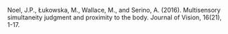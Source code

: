﻿---
layout: post
date:   2016-01-01 09:00:00
link: https://www.ncbi.nlm.nih.gov/pmc/articles/PMC4777235/
categories: article
year: 2016
---

Noel, J.P., Łukowska, M., Wallace, M., and Serino, A. (2016). Multisensory simultaneity judgment and proximity to the body. Journal of Vision, 16(21), 1-17.
